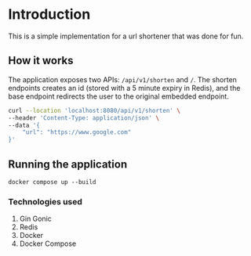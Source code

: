 # Introduction

This is a simple implementation for a url shortener that was done for fun.

## How it works

The application exposes two APIs: `/api/v1/shorten` and `/`. The shorten endpoints creates an id (stored with a 5 minute expiry in Redis), and the base endpoint redirects the user to the original embedded endpoint.

```bash
curl --location 'localhost:8080/api/v1/shorten' \
--header 'Content-Type: application/json' \
--data '{
    "url": "https://www.google.com"
}'
```

## Running the application

`docker compose up --build`

### Technologies used

1. Gin Gonic
2. Redis
3. Docker
4. Docker Compose
